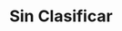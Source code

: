 ﻿---
title: "Sin Clasificar"
permalink: periodes_-1.html
layout: periode
sidebar: periodes
pares:
fills:
jocsPrincipals:
  - title: "Simple Great Battles of History"
    bggId: 1347
    dataInici: 
    dataFi: 

  - title: "Forbidden Island"
    bggId: 65244
    dataInici: 
    dataFi: 

  - title: "Funny Friends"
    bggId: 16366
    dataInici: 
    dataFi: 

  - title: "Flash Point: Fire Rescue"
    bggId: 100901
    dataInici: 
    dataFi: 

  - title: "The Cave"
    bggId: 129351
    dataInici: 
    dataFi: 

  - title: "Clue: The Great Museum Caper"
    bggId: 1484
    dataInici: 
    dataFi: 

  - title: "Compounded"
    bggId: 118174
    dataInici: 
    dataFi: 

  - title: "Conspiracy"
    bggId: 697
    dataInici: 
    dataFi: 

  - title: "Covalence: A Molecule Building Game"
    bggId: 184663
    dataInici: 
    dataFi: 

  - title: "Cytosis: A Cell Biology Board Game"
    bggId: 202977
    dataInici: 
    dataFi: 

  - title: "Easy Money"
    bggId: 4779
    dataInici: 
    dataFi: 

  - title: "Executive Decision"
    bggId: 1518
    dataInici: 
    dataFi: 

  - title: "For Sale"
    bggId: 172
    dataInici: 
    dataFi: 

  - title: "I'm the Boss!"
    bggId: 115
    dataInici: 
    dataFi: 

  - title: "Industrial Waste"
    bggId: 2476
    dataInici: 
    dataFi: 

  - title: "Ion: A Compound Building Game"
    bggId: 174611
    dataInici: 
    dataFi: 

  - title: "K2"
    bggId: 73761
    dataInici: 
    dataFi: 

  - title: "Kanban: Driver's Edition"
    bggId: 109276
    dataInici: 
    dataFi: 

  - title: "Alta Tensión: Expansión Brasil/España y Portugal"
    bggId: 58708
    dataInici: 
    dataFi: 

  - title: "Alta Tensión: Expansión Rusia/Japón"
    bggId: 78727
    dataInici: 
    dataFi: 

  - title: "Alta Tensión: Nuevas Tarjetas de Centrales Eléctricas"
    bggId: 29416
    dataInici: 
    dataFi: 

  - title: "Black Friday"
    bggId: 39242
    dataInici: 
    dataFi: 

  - title: "Braintopia"
    bggId: 206175
    dataInici: 
    dataFi: 

  - title: "Organic Soup"
    bggId: 27751
    dataInici: 
    dataFi: 

  - title: "The Gallerist"
    bggId: 125153
    dataInici: 
    dataFi: 

  - title: "Vinhos Deluxe Edition"
    bggId: 175640
    dataInici: 
    dataFi: 

  - title: "La Granja"
    bggId: 146886
    dataInici: 
    dataFi: 

  - title: "Twilight Imperium (Third Edition)"
    bggId: 12493
    dataInici: 
    dataFi: 

  - title: "Twilight Imperium (Third Edition)"
    bggId: 12493
    dataInici: 
    dataFi: 

  - title: "AH #853. Up Front"
    bggId: 586
    dataInici: 
    dataFi: 

  - title: "Ascension: Deckbuilding Game"
    bggId: 69789
    dataInici: 
    dataFi: 

  - title: "ASL Core 01 - Beyond Valor (Third Edition) "
    bggId: 5287
    dataInici: 
    dataFi: 

  - title: "ASL Historical Module 7 - Valor of the Guards"
    bggId: 19829
    dataInici: 
    dataFi: 

  - title: "ASL Historical Module 7 - Valor of the Guards"
    bggId: 19829
    dataInici: 
    dataFi: 

  - title: "ASL Historical Module 8 - Festung Budapest"
    bggId: 112962
    dataInici: 
    dataFi: 

  - title: "ASL Mag - Journal #10"
    bggId: 132204
    dataInici: 
    dataFi: 

  - title: "ASL Misc - Solitaire"
    bggId: 7587
    dataInici: 
    dataFi: 

  - title: "ASL Pack - Action Pack #9: To the Bridge"
    bggId: 151011
    dataInici: 
    dataFi: 

  - title: "ASL Pack - Winter Offensive 2011"
    bggId: 91459
    dataInici: 
    dataFi: 

  - title: "ASL RB 2nd Ed "
    bggId: 243
    dataInici: 
    dataFi: 

  - title: "Connect Four"
    bggId: 2719
    dataInici: 
    dataFi: 

  - title: "Epic Card Game"
    bggId: 175621
    dataInici: 
    dataFi: 

  - title: "Epic Card Game"
    bggId: 175621
    dataInici: 
    dataFi: 

  - title: "Epic Card Game: Kickstarter expansion"
    bggId: 185249
    dataInici: 
    dataFi: 

  - title: "Epic Card Game: Kickstarter expansion"
    bggId: 185249
    dataInici: 
    dataFi: 

  - title: "Epic Card Game: Kickstarter expansion"
    bggId: 185249
    dataInici: 
    dataFi: 

  - title: "Onitama"
    bggId: 160477
    dataInici: 
    dataFi: 

  - title: "Space Race: The Card Game"
    bggId: 191177
    dataInici: 
    dataFi: 

  - title: "Space Race: The Card Game"
    bggId: 191177
    dataInici: 
    dataFi: 

  - title: "This War of Mine: Orphans"
    bggId: 240964
    dataInici: 
    dataFi: 

  - title: "This War of Mine: Sewers"
    bggId: 240965
    dataInici: 
    dataFi: 

  - title: "This War of Mine: Tactics"
    bggId: 240966
    dataInici: 
    dataFi: 

  - title: "Tiny Epic Zombies"
    bggId: 244536
    dataInici: 
    dataFi: 

  - title: "Up Front"
    bggId: 586
    dataInici: 
    dataFi: 

  - title: "Victory Roads"
    bggId: 171278
    dataInici: 
    dataFi: 

  - title: "Lignum (second edition)"
    bggId: 222407
    dataInici: 
    dataFi: 

  - title: "Lignum"
    bggId: 174155
    dataInici: 
    dataFi: 

  - title: "Spy Club"
    bggId: 227545
    dataInici: 
    dataFi: 

  - title: "Container"
    bggId: 26990
    dataInici: 
    dataFi: 

  - title: "Illuminati:  Deluxe Edition"
    bggId: 28
    dataInici: 
    dataFi: 

  - title: "The Speicherstadt"
    bggId: 66505
    dataInici: 
    dataFi: 

  - title: "The Club"
    bggId: 32260
    dataInici: 
    dataFi: 

  - title: "Ciudad Machi Koro"
    bggId: 143884
    dataInici: 
    dataFi: 

  - title: "The Game of Life"
    bggId: 2921
    dataInici: 
    dataFi: 

  - title: "Hart an der Grenze"
    bggId: 22237
    dataInici: 
    dataFi: 

  - title: "Legendary Inventors"
    bggId: 200785
    dataInici: 
    dataFi: 

  - title: "Meteor"
    bggId: 166109
    dataInici: 
    dataFi: 

  - title: "Vanuatu"
    bggId: 104020
    dataInici: 
    dataFi: 

  - title: "Carcassonne: South Seas"
    bggId: 147303
    dataInici: 
    dataFi: 

  - title: "Hive: The Pillbug"
    bggId: 139666
    dataInici: 
    dataFi: 

  - title: "R-Eco"
    bggId: 15290
    dataInici: 
    dataFi: 

  - title: "Santiago de Cuba"
    bggId: 104347
    dataInici: 
    dataFi: 

  - title: "Skyline"
    bggId: 121423
    dataInici: 
    dataFi: 

  - title: "Spinderella"
    bggId: 171129
    dataInici: 
    dataFi: 

  - title: "Targi"
    bggId: 118048
    dataInici: 
    dataFi: 

  - title: "Ticket to Ride: Switzerland"
    bggId: 30746
    dataInici: 
    dataFi: 

jocsEscenaris:
  - title: "Bora Bora"
    bggId: 127060
    dataInici: 
    dataFi: 

  - title: "The Boss"
    bggId: 85005
    dataInici: 
    dataFi: 

  - title: "Vinhos"
    bggId: 42052
    dataInici: 
    dataFi: 

  - title: "Congo Merc: The Congo, 1964"
    bggId: 129307
    dataInici: 
    dataFi: 

  - title: "El Eco de los Pasos"
    bggId: 34281
    dataInici: 
    dataFi: 

  - title: "The Franco-Prussian War"
    bggId: 12501
    dataInici: 
    dataFi: 

  - title: "La Guerra de Secesión"
    bggId: 29463
    dataInici: 
    dataFi: 

  - title: "Ironsides"
    bggId: 14429
    dataInici: 
    dataFi: 

  - title: "Land of the Free"
    bggId: 10249
    dataInici: 
    dataFi: 

  - title: "Meuse 1940"
    bggId: 9917
    dataInici: 
    dataFi: 

  - title: "No Prisoners: The Campaigns of Lawrence of Arabia, 1915-1918"
    bggId: 22227
    dataInici: 
    dataFi: 

  - title: "Panzer Grenadier: Airborne (Introductory Edition)"
    bggId: 24321
    dataInici: 
    dataFi: 

  - title: "La Puta i la Ramoneta"
    bggId: 148947
    dataInici: 
    dataFi: 

  - title: "Roundhammer 1943"
    bggId: 94729
    dataInici: 
    dataFi: 

  - title: "Soldiers: Man-to-Man Combat in World War II"
    bggId: 7255
    dataInici: 
    dataFi: 

  - title: "Tobrouk 1941-1942"
    bggId: 9868
    dataInici: 
    dataFi: 

  - title: "Vem aí a Troika"
    bggId: 133713
    dataInici: 
    dataFi: 

  - title: "30 Rails"
    bggId: 200551
    dataInici: 
    dataFi: 

  - title: "Alea #24. ¡No Pasaran! - Mallorca 1936"
    bggId: 19079
    dataInici: 
    dataFi: 

  - title: "ASL Core 01 - Beyond Valor"
    bggId: 5287
    dataInici: 
    dataFi: 

  - title: "ASL Historical - Onslaught to Orsha"
    bggId: 20653
    dataInici: 
    dataFi: 

  - title: "ASL Mag - Annual '89"
    bggId: 67787
    dataInici: 
    dataFi: 

  - title: "ASL Mag - Annual '97 - Nhpum Ga "
    bggId: 38473
    dataInici: 
    dataFi: 

  - title: "ASL Mag - Journal #6 - Primosole Bridge"
    bggId: 68641
    dataInici: 
    dataFi: 

  - title: "ASL Mag - Operations Special Issue #3"
    bggId: 119843
    dataInici: 
    dataFi: 

  - title: "ASL Pack - Action Pack #11: 29 Let's Go! (First edition)"
    bggId: 182014
    dataInici: 
    dataFi: 

  - title: "ASL Pack - From the Cellar: Pack 1"
    bggId: 35231
    dataInici: 
    dataFi: 

  - title: "ASL Pack - Rivers to the Reich"
    bggId: 135787
    dataInici: 
    dataFi: 

  - title: "ASL Pack - Winter Offensive 2014"
    bggId: 152937
    dataInici: 
    dataFi: 

  - title: "ASL Solitaire - Solitaire ASL (Ziplock edition)"
    bggId: 7587
    dataInici: 
    dataFi: 

  - title: "ATO #26. There Must Be A Victory"
    bggId: 37142
    dataInici: 
    dataFi: 

  - title: "Avenge Pearl Harbor"
    bggId: 217868
    dataInici: 
    dataFi: 

  - title: "Buen Viaje"
    bggId: 29433
    dataInici: 
    dataFi: 

  - title: "Conecta 4"
    bggId: 2719
    dataInici: 
    dataFi: 

  - title: "DG Mini. Border War: Angola Raiders"
    bggId: 129308
    dataInici: 
    dataFi: 

  - title: "Down Under"
    bggId: 32154
    dataInici: 
    dataFi: 

  - title: "Epic Card Game"
    bggId: 175621
    dataInici: 
    dataFi: 

  - title: "Europa. A winter war"
    bggId: 5827
    dataInici: 
    dataFi: 

  - title: "French Military Game"
    bggId: 31271
    dataInici: 
    dataFi: 

  - title: "HFD. Mud, Blood and Steel: The Battle of Hoveyzeh, January 1981 "
    bggId: 218634
    dataInici: 
    dataFi: 

  - title: "Java Man"
    bggId: 7018
    dataInici: 
    dataFi: 

  - title: "Kardinal & König: Das Kartenspiel"
    bggId: 2610
    dataInici: 
    dataFi: 

  - title: "LNB. 1794 Fleurus "
    bggId: 211899
    dataInici: 
    dataFi: 

  - title: "LNB. 1815 La dernière pari de Napoléon. Expansion kit"
    bggId: 204115
    dataInici: 
    dataFi: 

  - title: "NAC El Duelo de las Águilas"
    bggId: 25255
    dataInici: 
    dataFi: 

  - title: "Nim"
    bggId: 11753
    dataInici: 
    dataFi: 

  - title: "ONUS! Terrain & Fortresses"
    bggId: 185837
    dataInici: 
    dataFi: 

  - title: "Party & Co: Junior"
    bggId: 29268
    dataInici: 
    dataFi: 

  - title: "La Révolution française: La patrie en danger 1790-1796"
    bggId: 10022
    dataInici: 
    dataFi: 

  - title: "S&T #241. Twilight of the Ottomans: World War I in the Middle East"
    bggId: 22406
    dataInici: 
    dataFi: 

  - title: "S&T #249. The Russo-Swedish War"
    bggId: 31556
    dataInici: 
    dataFi: 

  - title: "Schwerpunkt: Volume 8"
    bggId: 50601
    dataInici: 
    dataFi: 

  - title: "Sierra Madre. BIOS: Origins"
    bggId: 134068
    dataInici: 
    dataFi: 

  - title: "Special Ops #03. A Victory Complete: The Battle of Tannenberg, 1914"
    bggId: 86445
    dataInici: 
    dataFi: 

  - title: "Special Ops Issue #6"
    bggId: 182016
    dataInici: 
    dataFi: 

  - title: "This War of Mine: Farmers"
    bggId: 240963
    dataInici: 
    dataFi: 

  - title: "Toulon, 1793"
    bggId: 128794
    dataInici: 
    dataFi: 

  - title: "Vae Victis #016. En Pointe Toujours!: Combats pour Huguette 6"
    bggId: 85539
    dataInici: 
    dataFi: 

  - title: "Vae Victis #053. Champs de bataille : Asie"
    bggId: 9853
    dataInici: 
    dataFi: 

  - title: "Vae Victis #079. Rorke's Drift: Tenir ou Mourir"
    bggId: 37259
    dataInici: 
    dataFi: 

  - title: "Vae Victis #088. Les Nettoyeurs"
    bggId: 55999
    dataInici: 
    dataFi: 

  - title: "Vae Victis #098. Vent du Nord sur Hatten"
    bggId: 102343
    dataInici: 
    dataFi: 

  - title: "Vae Victis #134. La Bataille de Neerwinden 1793"
    bggId: 228045
    dataInici: 
    dataFi: 

  - title: "Vae Victis. Cassino 44"
    bggId: 126419
    dataInici: 
    dataFi: 

  - title: "Wings of War: Flying Legend Squadron Pack"
    bggId: 28114
    dataInici: 
    dataFi: 

  - title: "Yaah! #02. Army of shadows"
    bggId: 173564
    dataInici: 
    dataFi: 

  - title: "Birds of a Feather"
    bggId: 169341
    dataInici: 
    dataFi: 

  - title: "Bomb Squad"
    bggId: 142267
    dataInici: 
    dataFi: 

  - title: "Alta Tensión"
    bggId: 2651
    dataInici: 
    dataFi: 

  - title: "Courtroom Clash"
    bggId: 36251
    dataInici: 
    dataFi: 

  - title: "Mint Works"
    bggId: 200077
    dataInici: 
    dataFi: 

  - title: "On the Underground"
    bggId: 24773
    dataInici: 
    dataFi: 

jocsEpoca:
jocsEpocaEscenaris:
---
